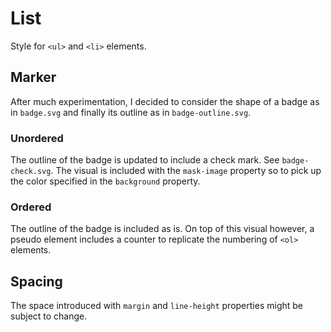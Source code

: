 # List

Style for `<ul>` and `<li>` elements.

## Marker

After much experimentation, I decided to consider the shape of a badge as in `badge.svg` and finally its outline as in `badge-outline.svg`.

### Unordered

The outline of the badge is updated to include a check mark. See `badge-check.svg`. The visual is included with the `mask-image` property so to pick up the color specified in the `background` property.

### Ordered

The outline of the badge is included as is. On top of this visual however, a pseudo element includes a counter to replicate the numbering of `<ol>` elements.

## Spacing

The space introduced with `margin` and `line-height` properties might be subject to change.
